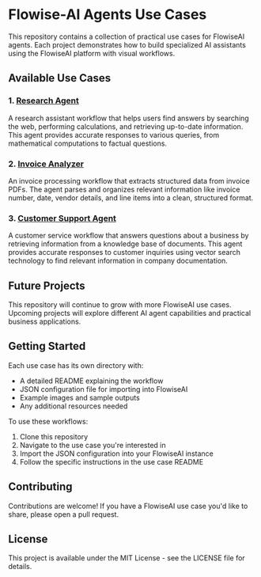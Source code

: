 # Flowise-AI Agents Use Cases

This repository contains a collection of practical use cases for FlowiseAI agents. Each project demonstrates how to build specialized AI assistants using the FlowiseAI platform with visual workflows.

## Available Use Cases

### 1. [Research Agent](./Research%20Agent/README.md)

A research assistant workflow that helps users find answers by searching the web, performing calculations, and retrieving up-to-date information. This agent provides accurate responses to various queries, from mathematical computations to factual questions.

### 2. [Invoice Analyzer](./Invoice%20Analyzer/README.md)

An invoice processing workflow that extracts structured data from invoice PDFs. The agent parses and organizes relevant information like invoice number, date, vendor details, and line items into a clean, structured format.

### 3. [Customer Support Agent](./Customer%20Support%20Agent/README.md)

A customer service workflow that answers questions about a business by retrieving information from a knowledge base of documents. This agent provides accurate responses to customer inquiries using vector search technology to find relevant information in company documentation.

## Future Projects

This repository will continue to grow with more FlowiseAI use cases. Upcoming projects will explore different AI agent capabilities and practical business applications.

## Getting Started

Each use case has its own directory with:

- A detailed README explaining the workflow
- JSON configuration file for importing into FlowiseAI
- Example images and sample outputs
- Any additional resources needed

To use these workflows:

1. Clone this repository
2. Navigate to the use case you're interested in
3. Import the JSON configuration into your FlowiseAI instance
4. Follow the specific instructions in the use case README

## Contributing

Contributions are welcome! If you have a FlowiseAI use case you'd like to share, please open a pull request.

## License

This project is available under the MIT License - see the LICENSE file for details.
